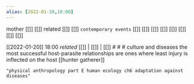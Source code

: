 ```yaml
---
alias: [2022-01-20,18:00]
---
```

 mother [[]] [[]]
 related [[]] [[]]
 `contemporary events` [[]] [[]] [[]] [[]] [[]] [[]] [[]] [[]]

[[2022-01-20]] 18:00 _related_ [[]] | [[]] | [[]] # # #
culture and diseases
the most successful host-parasite relationships are ones where least injury is inflected on the host
[[hunter gatherer]]
```query
"physical anthropology part E human ecology ch6 adaptation against diseases"
```